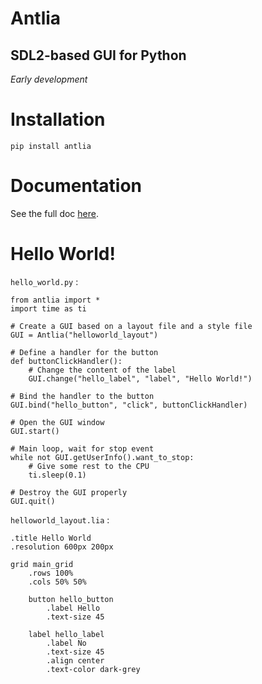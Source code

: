 # Antlia
## SDL2-based GUI for Python

_Early development_

# Installation

`pip install antlia`

# Documentation

See the full doc [here](https://antlia.data-ensta.fr/).

# Hello World!

`hello_world.py` :

```
from antlia import *
import time as ti

# Create a GUI based on a layout file and a style file
GUI = Antlia("helloworld_layout")

# Define a handler for the button
def buttonClickHandler():
	# Change the content of the label
	GUI.change("hello_label", "label", "Hello World!")

# Bind the handler to the button
GUI.bind("hello_button", "click", buttonClickHandler)

# Open the GUI window
GUI.start()

# Main loop, wait for stop event
while not GUI.getUserInfo().want_to_stop:
	# Give some rest to the CPU
	ti.sleep(0.1)

# Destroy the GUI properly
GUI.quit()
```

`helloworld_layout.lia` :

```
.title Hello World
.resolution 600px 200px

grid main_grid
	.rows 100%
	.cols 50% 50%

	button hello_button
		.label Hello
		.text-size 45

	label hello_label
		.label No
		.text-size 45
		.align center
		.text-color dark-grey

```
